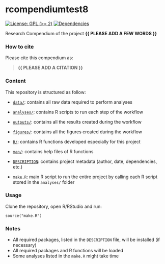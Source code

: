 <!-- README.md is generated from README.Rmd. Please edit that file -->

# rcompendiumtest8

<!-- badges: start -->

[![License: GPL (&gt;=
2)](https://img.shields.io/badge/License-GPL%20%28%3E%3D%202%29-blue.svg)](https://choosealicense.com/licenses/gpl-2.0/)
[![Dependencies](https://img.shields.io/badge/dependencies-2/95-green?style=flat)](#)
<!-- badges: end -->

Research Compendium of the project **{{ PLEASE ADD A FEW WORDS }}**

### How to cite

Please cite this compendium as:

> **{{ PLEASE ADD A CITATION }}**

### Content

This repository is structured as follow:

-   [`data/`](https://github.com/avallecam/rcompendiumtest8/tree/master/data):
    contains all raw data required to perform analyses

-   [`analyses/`](https://github.com/avallecam/rcompendiumtest8/tree/main/analyses/):
    contains R scripts to run each step of the workflow

-   [`outputs/`](https://github.com/avallecam/rcompendiumtest8/tree/main/outputs):
    contains all the results created during the workflow

-   [`figures/`](https://github.com/avallecam/rcompendiumtest8/tree/main/figures):
    contains all the figures created during the workflow

-   [`R/`](https://github.com/avallecam/rcompendiumtest8/tree/main/R):
    contains R functions developed especially for this project

-   [`man/`](https://github.com/avallecam/rcompendiumtest8/tree/main/man):
    contains help files of R functions

-   [`DESCRIPTION`](https://github.com/avallecam/rcompendiumtest8/tree/main/DESCRIPTION):
    contains project metadata (author, date, dependencies, etc.)

-   [`make.R`](https://github.com/avallecam/rcompendiumtest8/tree/main/make.R):
    main R script to run the entire project by calling each R script
    stored in the `analyses/` folder

### Usage

Clone the repository, open R/RStudio and run:

    source("make.R")

### Notes

-   All required packages, listed in the `DESCRIPTION` file, will be
    installed (if necessary)
-   All required packages and R functions will be loaded
-   Some analyses listed in the `make.R` might take time
